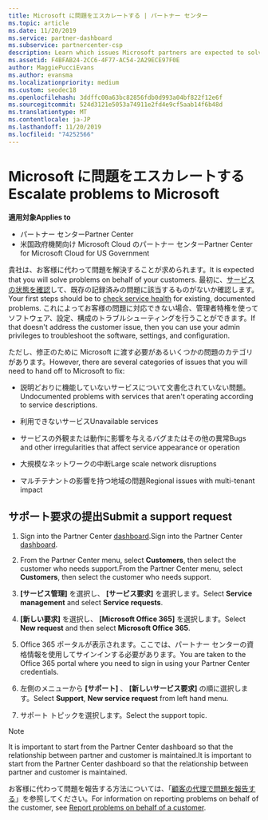 ```yaml
---
title: Microsoft に問題をエスカレートする | パートナー センター
ms.topic: article
ms.date: 11/20/2019
ms.service: partner-dashboard
ms.subservice: partnercenter-csp
description: Learn which issues Microsoft partners are expected to solve themselves for their customers and which issues they may need to escalate to Microsoft.
ms.assetid: F4BFAB24-2CC6-4F77-AC54-2A29ECE97F0E
author: MaggiePucciEvans
ms.author: evansma
ms.localizationpriority: medium
ms.custom: seodec18
ms.openlocfilehash: 3ddffc00a63bc82856fdb0d993a04bf822f12e6f
ms.sourcegitcommit: 524d3121e5053a74911e2fd4e9cf5aab14f6b48d
ms.translationtype: MT
ms.contentlocale: ja-JP
ms.lasthandoff: 11/20/2019
ms.locfileid: "74252566"
---
```

# <a name="escalate-problems-to-microsoft"></a><span data-ttu-id="7de66-103">Microsoft に問題をエスカレートする</span><span class="sxs-lookup"><span data-stu-id="7de66-103">Escalate problems to Microsoft</span></span>

<span data-ttu-id="7de66-104">**適用対象**</span><span class="sxs-lookup"><span data-stu-id="7de66-104">**Applies to**</span></span>

-  <span data-ttu-id="7de66-105">パートナー センター</span><span class="sxs-lookup"><span data-stu-id="7de66-105">Partner Center</span></span>
-  <span data-ttu-id="7de66-106">米国政府機関向け Microsoft Cloud のパートナー センター</span><span class="sxs-lookup"><span data-stu-id="7de66-106">Partner Center for Microsoft Cloud for US Government</span></span>

<span data-ttu-id="7de66-107">貴社は、お客様に代わって問題を解決することが求められます。</span><span class="sxs-lookup"><span data-stu-id="7de66-107">It is expected that you will solve problems on behalf of your customers.</span></span> <span data-ttu-id="7de66-108">最初に、[サービスの状態を確認](check-service-health.md)して、既存の記録済みの問題に該当するものがないか確認します。</span><span class="sxs-lookup"><span data-stu-id="7de66-108">Your first steps should be to [check service health](check-service-health.md) for existing, documented problems.</span></span> <span data-ttu-id="7de66-109">これによってお客様の問題に対応できない場合、管理者特権を使ってソフトウェア、設定、構成のトラブルシューティングを行うことができます。</span><span class="sxs-lookup"><span data-stu-id="7de66-109">If that doesn't address the customer issue, then you can use your admin privileges to troubleshoot the software, settings, and configuration.</span></span>

<span data-ttu-id="7de66-110">ただし、修正のために Microsoft に渡す必要があるいくつかの問題のカテゴリがあります。</span><span class="sxs-lookup"><span data-stu-id="7de66-110">However, there are several categories of issues that you will need to hand off to Microsoft to fix:</span></span>

- <span data-ttu-id="7de66-111">説明どおりに機能していないサービスについて文書化されていない問題。</span><span class="sxs-lookup"><span data-stu-id="7de66-111">Undocumented problems with services that aren't operating according to service descriptions.</span></span>

- <span data-ttu-id="7de66-112">利用できないサービス</span><span class="sxs-lookup"><span data-stu-id="7de66-112">Unavailable services</span></span>

- <span data-ttu-id="7de66-113">サービスの外観または動作に影響を与えるバグまたはその他の異常</span><span class="sxs-lookup"><span data-stu-id="7de66-113">Bugs and other irregularities that affect service appearance or operation</span></span>

- <span data-ttu-id="7de66-114">大規模なネットワークの中断</span><span class="sxs-lookup"><span data-stu-id="7de66-114">Large scale network disruptions</span></span>

- <span data-ttu-id="7de66-115">マルチテナントの影響を持つ地域の問題</span><span class="sxs-lookup"><span data-stu-id="7de66-115">Regional issues with multi-tenant impact</span></span>

## <a name="submit-a-support-request"></a><span data-ttu-id="7de66-116">サポート要求の提出</span><span class="sxs-lookup"><span data-stu-id="7de66-116">Submit a support request</span></span>

1. <span data-ttu-id="7de66-117">Sign into the Partner Center [dashboard](https://partner.microsoft.com/dashboard).</span><span class="sxs-lookup"><span data-stu-id="7de66-117">Sign into the Partner Center [dashboard](https://partner.microsoft.com/dashboard).</span></span>

2. <span data-ttu-id="7de66-118">From the Partner Center menu, select **Customers**, then select the customer who needs support.</span><span class="sxs-lookup"><span data-stu-id="7de66-118">From the Partner Center menu, select **Customers**, then select the customer who needs support.</span></span>

3. <span data-ttu-id="7de66-119">**[サービス管理]** を選択し、 **[サービス要求]** を選択します。</span><span class="sxs-lookup"><span data-stu-id="7de66-119">Select **Service management** and select **Service requests**.</span></span>

4. <span data-ttu-id="7de66-120">**[新しい要求]** を選択し、 **[Microsoft Office 365]** を選択します。</span><span class="sxs-lookup"><span data-stu-id="7de66-120">Select **New request** and then select **Microsoft Office 365**.</span></span>

5. <span data-ttu-id="7de66-121">Office 365 ポータルが表示されます。ここでは、パートナー センターの資格情報を使用してサインインする必要があります。</span><span class="sxs-lookup"><span data-stu-id="7de66-121">You are taken to the Office 365 portal where you need to sign in using your Partner Center credentials.</span></span>

6. <span data-ttu-id="7de66-122">左側のメニューから **[サポート]** 、 **[新しいサービス要求]** の順に選択します。</span><span class="sxs-lookup"><span data-stu-id="7de66-122">Select **Support**, **New service request** from left hand menu.</span></span>

7. <span data-ttu-id="7de66-123">サポート トピックを選択します。</span><span class="sxs-lookup"><span data-stu-id="7de66-123">Select the support topic.</span></span>

>[!NOTE]
><span data-ttu-id="7de66-124">It is important to start from the Partner Center dashboard so that the relationship between partner and customer is maintained.</span><span class="sxs-lookup"><span data-stu-id="7de66-124">It is important to start from the Partner Center dashboard so that the relationship between partner and customer is maintained.</span></span> 


<span data-ttu-id="7de66-125">お客様に代わって問題を報告する方法については、「[顧客の代理で問題を報告する](report-problems-on-behalf-of-a-customer.md)」を参照してください。</span><span class="sxs-lookup"><span data-stu-id="7de66-125">For information on reporting problems on behalf of the customer, see [Report problems on behalf of a customer](report-problems-on-behalf-of-a-customer.md).</span></span>

 

 



